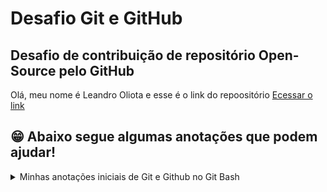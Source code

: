 # Desafio Git e GitHub
## Desafio de contribuição de repositório Open-Source pelo GitHub
Olá, meu nome é Leandro Oliota e esse é o link do repoositório [Ecessar o link](https://github.com/leandrooliota/dio-lab-open-source)

## 😁 Abaixo segue algumas anotações que podem ajudar!
<details>

<summary>Minhas anotações iniciais de Git e Github no Git Bash</summary>

### Pode ver como anotei alguns comandos e comentários

GIT e GITHUB
//procurar uma pasta para ser a pasta local de reposição de diretórios
Criar uma pasta de reposição
$ mkdir repo-local

$ git init
//para inicializar um repositório git (essa pasta local ganha o arquivo oculto .git e está pronta para se comunicar com a pasta remota


//clocando um repositório do remoto
$ git clone URL.do.repositório


//dar um $ cat config           dentro do .git do diretório mostra as configurações

//para saber quais link remotos estão conectados
$ git remote -v

//adicionar o local com o remoto
$ git remote add origin URL.do.repositório

//para limpar a tela
$ clear
Ou CTRL+L

//Inicialize um repositório Git no diretório escolhido: 
$ git init

//Dando o comando abaixo eu removo a força uma pasta de um “diretório escolhido”
$ rm – rf .git
//Deixando a pasta de ser um repositório git

//Para verificar basta dar o comando 
$ git status

//Para entrar em uma pasta
$ cd nome.da.pasta/

//Para voltar
$ cd ..
//Restaurar um arquivo modificado (voltar atrás na modificação)
$ git restore nome.exato.do.arquivo
Ex. $ git restore README.md

//Depois posso confirmar com 
$ git status

//Ver o histórico dos nossos commits
$ git log

//Corrigir essa mensagem (escrever a nova mensagem dentro do parêntese)
$ git commit –amend -m”adiciona gitignore e diretórios aaulas e resumos”

//outra forma
$ git commit –amend
Vai entrar no editor
i (para editar)
apertar ESC sair da edição
:wq (sair do editor de commit)

$ git log
// para rever novamente os commits e ver se foi alterado

Para restaurar um commit inicial
$ git reset --soft (colar o código do commit inicial)
//1) Como criar um commit:
1 Adicione o conteúdo que deseja inserir no commit: 
$ git add .
2 Crie um commit e adicione uma mensagem descritiva: $ git commit -m "message"

// git reset --mixed (é o comportamento padrão)
$ git reset --mixed (colar o rest do ultimo commit – igual em cima)
//vou adicionar novo comentário 
$ git add .

Depois
$ git commit -m”mixed”
//basicamente tem que fazer uma mudança e adicionar um comentário

$ git reset --hard (código do commit)
// vai ignorar todos os arquivos anteriores e desfez ele(apagou tudo)

Histórico detalhado (mostra todos os commit em histórico)
$ git reflog

//para criar diretório mkdir + nome do diretório
$ mkdir resumos
//inserir arquivos touch + nome dos arquivos
$ touch resumos/aula-01.md resumos/aula-02.md

$ git add . 
//adicionar os arquivos para area de preparação

$ git reset (nome do arquivos específico)
$ git reset resumos/aula-01.md
//tirou os arquivos da area de preparação

$ git restore –staged resumos/aula-02.md
//removeu de outra forma os arquivos da área de preparação


git remote add origin https://github.com/leandrooliota/dio-resumos-git-e-github.git

enviando do local para o remoto
$ git push -u origin main


Dentro do repositório para abrir o editor WEB usa o atalho clicando na tecla .
.

Como trazer do remoto para o local
AAAAAAAAA para fazer o git pull eu tenho que está dentro da pasta de origem (origin) a pasto do backup, ou a pasta que clonei
No meu caso a pasta “iniciando” dentro da pasta REPO-LOCAL do drive
Mas o pull é feito dentro da pasta clonada ou baixada, no local para o remoto
$ git pull


Passo 1
$ echo “commit-1-branch-main” > commit-1-branch-main.txt
//vai adicionar um comentário e um arquivo
Esse comando no Git Bash cria um arquivo de texto chamado commit-1-branch-main.txt e escreve dentro dele o texto "commit-1-branch-main". Vamos quebrar isso em partes:
•	echo: É um comando utilizado para imprimir texto no terminal.
•	"commit-1-branch-main": É o texto que será impresso.
•	> commit-1-branch-main.txt: É um redirecionamento que pega a saída do comando echo (que seria apenas imprimir o texto no terminal) e a direciona para um arquivo chamado commit-1-branch-main.txt, criando-o se ele ainda não existir ou sobrescrevendo seu conteúdo se já existir.
Portanto, após executar esse comando no Git Bash, você terá um arquivo de texto chamado commit-1-branch-main.txt com o conteúdo "commit-1-branch-main".

Passo 2
$ git add .

O comando:

git add .
significa "adicionar todas as alterações na área de staging". Vamos entender melhor:
Quebra do comando:
•	git add → Adiciona arquivos ao staging area (área de preparação para commit).
•	. → Significa "todos os arquivos no diretório atual e subdiretórios".
O que acontece ao rodar esse comando?
•	Se você criou um novo arquivo (commit-1-branch-main.txt no seu caso), ele será adicionado ao controle do Git.
•	Se você modificou algum arquivo já existente, essa modificação será incluída no staging.
•	Se você excluiu arquivos, essa remoção também será preparada para commit.
Depois de git add ., os arquivos não foram salvos definitivamente no repositório, apenas preparados para o commit. Para salvar as alterações no histórico do Git, o próximo passo é usar:
bash
CopyEdit
git commit -m "Mensagem explicando a alteração"
Se precisar de mais detalhes, me avise! 🚀

Passo 3
Próximo passo é o 
$ git commit -m ”Mensagem explicando a alteração”


Adicionando uma Branch teste
$ git checkout -b teste
O comando:
bash
CopyEdit
git checkout -b teste
faz duas coisas ao mesmo tempo:
1.	Cria uma nova branch chamada teste.
2.	Faz o checkout (ou seja, muda para essa nova branch imediatamente).
Portanto, após executar esse comando, você estará trabalhando na branch teste. Se desejar voltar para outra branch, pode usar o comando git checkout nome-da-branch.


•	Voltar para o Branch main
$git checkout main
// os comandos que foram criados na teste não estarão aqui na main

$ git Branch -v
//vai listar o último commit de cada Branch

•	MESCLANDO AS BRANCHS

$git merge nome.da.branch
$git merge teste
//no nosso caso a Branch teste

•	Excluir a Branch teste
$ git Branch -d teste

```ruby
   puts "Leandro Oliota"
```

</details>
